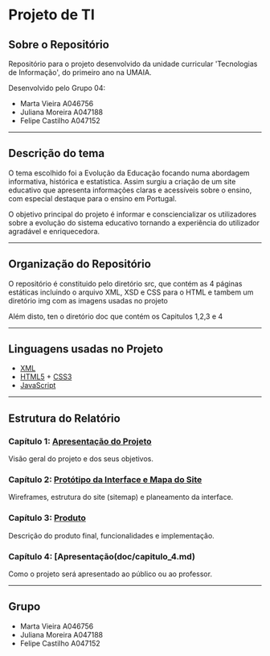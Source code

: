 # Projeto de TI

## Sobre o Repositório

Repositório para o projeto desenvolvido da unidade curricular 'Tecnologias de Informação', do primeiro ano na UMAIA.

Desenvolvido pelo Grupo 04:

- Marta Vieira  A046756
- Juliana Moreira  A047188
- Felipe Castilho  A047152 

---

## Descrição do tema

O tema escolhido foi a Evolução da Educação focando numa abordagem informativa, histórica e estatística.  Assim surgiu a criação de um site educativo que apresenta informações claras e acessíveis sobre o ensino, com especial destaque para o ensino em Portugal.

O objetivo principal do projeto é informar e consciencializar os utilizadores sobre a evolução do sistema educativo tornando a experiência do utilizador agradável e enriquecedora.

---

## Organização do Repositório

O repositório é constituido pelo diretório src, que contém  as 4 páginas estáticas incluindo o arquivo XML, XSD e CSS para o HTML e tambem um diretório img com as imagens usadas no projeto

Além disto, ten o diretório doc que contém os Capitulos 1,2,3 e 4

---

## Linguagens usadas no Projeto

- [XML](https://www.w3schools.com/xml/)
- [HTML5](https://developer.mozilla.org/en-US/docs/Web/Guide/HTML/HTML5) + [CSS3](https://developer.mozilla.org/en-US/docs/Web/CSS)
- [JavaScript](https://developer.mozilla.org/en-US/docs/Web/JavaScript)

---

## Estrutura do Relatório

### Capítulo 1: [Apresentação do Projeto](doc/capitulo_1.md)
Visão geral do projeto e dos seus objetivos. 

### Capítulo 2: [Protótipo da Interface e Mapa do Site](doc/capitulo_2.md)
Wireframes, estrutura do site (sitemap) e planeamento da interface. 

### Capítulo 3: [Produto](doc/capitulo_3.md)
Descrição do produto final, funcionalidades e implementação. 

### Capítulo 4: [Apresentação(doc/capitulo_4.md)
Como o projeto será apresentado ao público ou ao professor. 

---

## Grupo

- Marta Vieira  A046756
- Juliana Moreira  A047188
- Felipe Castilho  A047152 
